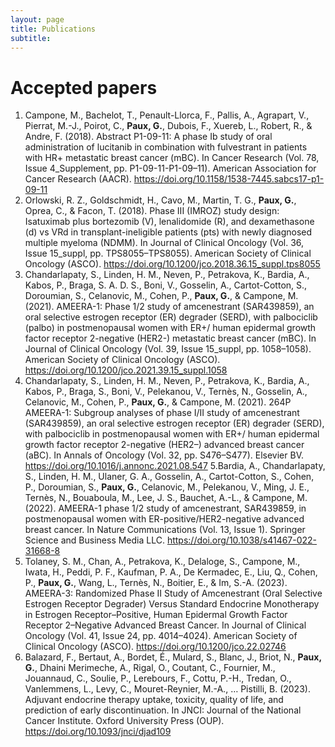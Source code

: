 ```yaml
---
layout: page
title: Publications
subtitle: 
---
```


# Accepted papers

1. Campone, M., Bachelot, T., Penault-Llorca, F., Pallis, A., Agrapart, V., Pierrat, M.-J., Poirot, C., **Paux, G.**, Dubois, F., Xuereb, L., Robert, R., & Andre, F. (2018). Abstract P1-09-11: A phase Ib study of oral administration of lucitanib in combination with fulvestrant in patients with HR+ metastatic breast cancer (mBC). In Cancer Research (Vol. 78, Issue 4_Supplement, pp. P1-09-11-P1-09–11). American Association for Cancer Research (AACR). https://doi.org/10.1158/1538-7445.sabcs17-p1-09-11
2. Orlowski, R. Z., Goldschmidt, H., Cavo, M., Martin, T. G., **Paux, G.**, Oprea, C., & Facon, T. (2018). Phase III (IMROZ) study design: Isatuximab plus bortezomib (V), lenalidomide (R), and dexamethasone (d) vs VRd in transplant-ineligible patients (pts) with newly diagnosed multiple myeloma (NDMM). In Journal of Clinical Oncology (Vol. 36, Issue 15_suppl, pp. TPS8055–TPS8055). American Society of Clinical Oncology (ASCO). https://doi.org/10.1200/jco.2018.36.15_suppl.tps8055
3. Chandarlapaty, S., Linden, H. M., Neven, P., Petrakova, K., Bardia, A., Kabos, P., Braga, S. A. D. S., Boni, V., Gosselin, A., Cartot-Cotton, S., Doroumian, S., Celanovic, M., Cohen, P., **Paux, G.**, & Campone, M. (2021). AMEERA-1: Phase 1/2 study of amcenestrant (SAR439859), an oral selective estrogen receptor (ER) degrader (SERD), with palbociclib (palbo) in postmenopausal women with ER+/ human epidermal growth factor receptor 2-negative (HER2-) metastatic breast cancer (mBC). In Journal of Clinical Oncology (Vol. 39, Issue 15_suppl, pp. 1058–1058). American Society of Clinical Oncology (ASCO). https://doi.org/10.1200/jco.2021.39.15_suppl.1058
4. Chandarlapaty, S., Linden, H. M., Neven, P., Petrakova, K., Bardia, A., Kabos, P., Braga, S., Boni, V., Pelekanou, V., Ternès, N., Gosselin, A., Celanovic, M., Cohen, P., **Paux, G.**, & Campone, M. (2021). 264P AMEERA-1: Subgroup analyses of phase I/II study of amcenestrant (SAR439859), an oral selective estrogen receptor (ER) degrader (SERD), with palbociclib in postmenopausal women with ER+/ human epidermal growth factor receptor 2-negative (HER2–) advanced breast cancer (aBC). In Annals of Oncology (Vol. 32, pp. S476–S477). Elsevier BV. https://doi.org/10.1016/j.annonc.2021.08.547
5.Bardia, A., Chandarlapaty, S., Linden, H. M., Ulaner, G. A., Gosselin, A., Cartot-Cotton, S., Cohen, P., Doroumian, S., **Paux, G.**, Celanovic, M., Pelekanou, V., Ming, J. E., Ternès, N., Bouaboula, M., Lee, J. S., Bauchet, A.-L., & Campone, M. (2022). AMEERA-1 phase 1/2 study of amcenestrant, SAR439859, in postmenopausal women with ER-positive/HER2-negative advanced breast cancer. In Nature Communications (Vol. 13, Issue 1). Springer Science and Business Media LLC. https://doi.org/10.1038/s41467-022-31668-8
5. Tolaney, S. M., Chan, A., Petrakova, K., Delaloge, S., Campone, M., Iwata, H., Peddi, P. F., Kaufman, P. A., De Kermadec, E., Liu, Q., Cohen, P., **Paux, G.**, Wang, L., Ternès, N., Boitier, E., & Im, S.-A. (2023). AMEERA-3: Randomized Phase II Study of Amcenestrant (Oral Selective Estrogen Receptor Degrader) Versus Standard Endocrine Monotherapy in Estrogen Receptor–Positive, Human Epidermal Growth Factor Receptor 2–Negative Advanced Breast Cancer. In Journal of Clinical Oncology (Vol. 41, Issue 24, pp. 4014–4024). American Society of Clinical Oncology (ASCO). https://doi.org/10.1200/jco.22.02746
6. Balazard, F., Bertaut, A., Bordet, É., Mulard, S., Blanc, J., Briot, N., **Paux, G.**, Dhaini Merimeche, A., Rigal, O., Coutant, C., Fournier, M., Jouannaud, C., Soulie, P., Lerebours, F., Cottu, P.-H., Tredan, O., Vanlemmens, L., Levy, C., Mouret-Reynier, M.-A., … Pistilli, B. (2023). Adjuvant endocrine therapy uptake, toxicity, quality of life, and prediction of early discontinuation. In JNCI: Journal of the National Cancer Institute. Oxford University Press (OUP). https://doi.org/10.1093/jnci/djad109




